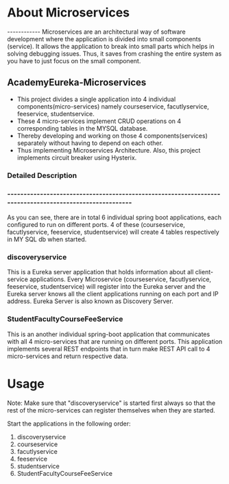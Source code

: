 # About Microservices

------------ Microservices are an architectural way of software development where the application is divided into small components (service). It allows the application to break into small parts which helps in solving debugging issues. Thus, it saves from crashing the entire system as you have to just focus on the small component.

## AcademyEureka-Microservices
* This project divides a single application into 4 individual components(micro-services) namely courseservice, facutlyservice, feeservice, studentservice.
* These 4 micro-services implement CRUD operations on 4 corresponding tables in the MYSQL database.
* Thereby developing and working on those 4 components(services) separately without having to depend on each other.
* Thus implementing Microservices Architecture. Also, this project implements circuit breaker using Hysterix.


### Detailed Description

### -------------------------------------------------------------------------------------------------------


As you can see, there are in total 6 individual spring boot applications, each configured to run on different ports. 4 of these (courseservice, facutlyservice, feeservice, studentservice) will create 4 tables respectively in MY SQL db when started.



### discoveryservice 
   This is a Eureka server application that holds information about all client-service applications. Every Microservice (courseservice, facutlyservice, feeservice, studentservice) will register into the Eureka server and the Eureka server knows all the client applications running on each port and IP address. Eureka Server is also known as Discovery Server.


### StudentFacultyCourseFeeService
This is an another individual spring-boot application that communicates with all 4 micro-services that are running on different ports. This application implements several REST endpoints that in turn make REST API call to 4 micro-services and return respective data.



# Usage

Note: Make sure that "discoveryservice" is started first always so that the rest of the micro-services can register themselves when they are started.


Start the applications in the following order:
1) discoveryservice
2) courseservice
3) facutlyservice
4) feeservice
5) studentservice
6) StudentFacultyCourseFeeService
